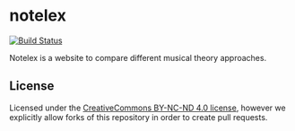 # notelex

[![Build Status](https://travis-ci.org/learningmedia/notelex.svg)](https://travis-ci.org/learningmedia/notelex)

Notelex is a website to compare different musical theory approaches.

## License

Licensed under the [CreativeCommons BY-NC-ND 4.0 license](http://creativecommons.org/licenses/by-nc-nd/4.0/), however we explicitly allow forks of this repository in order to create pull requests.
